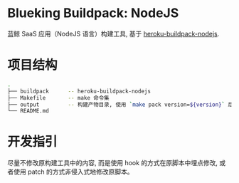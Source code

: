 # Blueking Buildpack: NodeJS

蓝鲸 SaaS 应用（NodeJS 语言）构建工具, 基于 [heroku-buildpack-nodejs](https://elements.heroku.com/buildpacks/heroku/heroku-buildpack-nodejs).

# 项目结构
```bash
.
├── buildpack      -- heroku-buildpack-nodejs
├── Makefile       -- make 命令集
├── output         -- 构建产物目录, 使用 `make pack version=${version}` 后自动生成
└── README.md
```

# 开发指引

尽量不修改原构建工具中的内容, 而是使用 hook 的方式在原脚本中埋点修改, 或者使用 patch 的方式非侵入式地修改原脚本。
